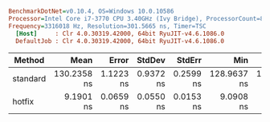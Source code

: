 ``` ini

BenchmarkDotNet=v0.10.4, OS=Windows 10.0.10586
Processor=Intel Core i7-3770 CPU 3.40GHz (Ivy Bridge), ProcessorCount=8
Frequency=3316018 Hz, Resolution=301.5665 ns, Timer=TSC
  [Host]     : Clr 4.0.30319.42000, 64bit RyuJIT-v4.6.1086.0
  DefaultJob : Clr 4.0.30319.42000, 64bit RyuJIT-v4.6.1086.0


```
 |   Method |        Mean |     Error |    StdDev |    StdErr |         Min |          Q1 |      Median |          Q3 |         Max |         Op/s | Scaled | ScaledSD |  Gen 0 | Allocated |
 |--------- |------------:|----------:|----------:|----------:|------------:|------------:|------------:|------------:|------------:|-------------:|-------:|---------:|-------:|----------:|
 | standard | 130.2358 ns | 1.1223 ns | 0.9372 ns | 0.2599 ns | 128.9637 ns | 129.1061 ns | 130.5493 ns | 130.8909 ns | 131.9953 ns |   7678381.06 |   1.00 |     0.00 | 0.0063 |   0.04 kB |
 |   hotfix |   9.1901 ns | 0.0659 ns | 0.0550 ns | 0.0153 ns |   9.0908 ns |   9.1668 ns |   9.1910 ns |   9.2217 ns |   9.2822 ns | 108812548.87 |   0.07 |     0.00 |      - |      0 kB |
